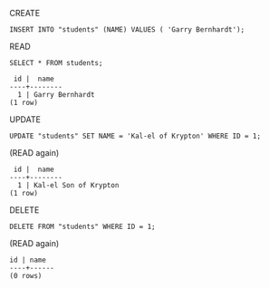 CREATE

`INSERT INTO "students" (NAME) VALUES ( 'Garry Bernhardt');`

READ

`SELECT * FROM students;`

```
 id |  name
----+--------
  1 | Garry Bernhardt
(1 row)
```

UPDATE

`UPDATE "students" SET NAME = 'Kal-el of Krypton' WHERE ID = 1;`

(READ again)

```
 id |  name
----+--------
  1 | Kal-el Son of Krypton
(1 row)
```

DELETE

`DELETE FROM "students" WHERE ID = 1;`

(READ again)

```
id | name
----+------
(0 rows)
```